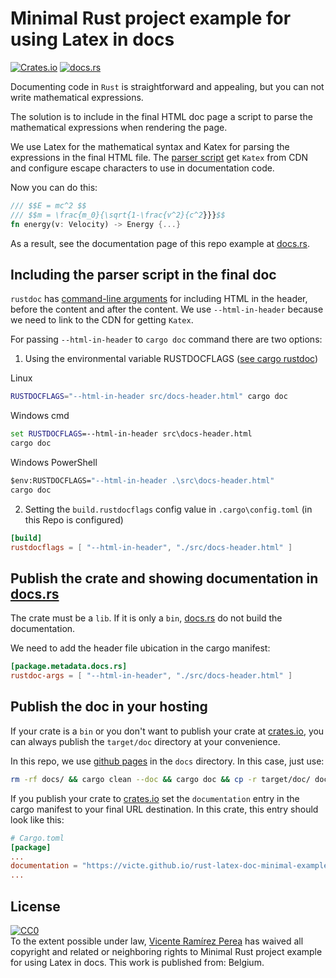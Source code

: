 # Minimal Rust project example for using Latex in docs

[![Crates.io](https://img.shields.io/crates/v/rust-latex-doc-minimal-example?color=green&style=for-the-badge)](https://crates.io/crates/rust-latex-doc-minimal-example)
[![docs.rs](https://img.shields.io/badge/docs.rs-latest-green?style=for-the-badge)](https://docs.rs/rust-latex-doc-minimal-example/)

Documenting code in `Rust` is straightforward and appealing, but you can not write mathematical expressions.

The solution is to include in the final HTML doc page a script to parse the mathematical expressions when rendering the page.

We use Latex for the mathematical syntax and Katex for parsing the expressions in the final HTML file. The [parser script](./src/docs-header.html) get `Katex` from CDN and configure escape characters to use in documentation code.

Now you can do this:

```rust
/// $$E = mc^2 $$
/// $$m = \frac{m_0}{\sqrt{1-\frac{v^2}{c^2}}}$$
fn energy(v: Velocity) -> Energy {...}
```

As a result, see the documentation page of this repo example at [docs.rs](https://docs.rs/rust-latex-doc-minimal-example/).

## Including the parser script in the final doc

`rustdoc` has [command-line arguments](https://doc.rust-lang.org/rustdoc/command-line-arguments.html#--html-in-header-include-more-html-in-head) for including HTML in the header, before the content and after the content. We use `--html-in-header` because we need to link to the CDN for getting `Katex`.

For passing `--html-in-header` to `cargo doc` command there are two options:

1) Using the environmental variable RUSTDOCFLAGS ([see cargo rustdoc](https://doc.rust-lang.org/cargo/commands/cargo-rustdoc.html))

Linux

```sh
RUSTDOCFLAGS="--html-in-header src/docs-header.html" cargo doc
```

Windows cmd

```bat
set RUSTDOCFLAGS=--html-in-header src\docs-header.html
cargo doc
```

Windows PowerShell

```bat
$env:RUSTDOCFLAGS="--html-in-header .\src\docs-header.html"
cargo doc
```

2) Setting the `build.rustdocflags` config value in `.cargo\config.toml` (in this Repo is configured)

```toml
[build]
rustdocflags = [ "--html-in-header", "./src/docs-header.html" ]
```

## Publish the crate and showing documentation in [docs.rs](https://docs.rs)

The crate must be a `lib`. If it is only a `bin`, [docs.rs](https://docs.rs) do not build the documentation.

We need to add the header file ubication in the cargo manifest:
 
```toml
[package.metadata.docs.rs]
rustdoc-args = [ "--html-in-header", "./src/docs-header.html" ]
```

## Publish the doc in your hosting

If your crate is a `bin` or you don't want to publish your crate at [crates.io](https://crates.io), you can always publish the `target/doc` directory at your convenience.

In this repo, we use [github pages](https://pages.github.com/) in the `docs` directory. In this case, just use:

```sh
rm -rf docs/ && cargo clean --doc && cargo doc && cp -r target/doc/ docs/
```

If you publish your crate to [crates.io](https://crates.io) set the `documentation` entry in the cargo manifest to your final URL destination. In this crate, this entry should look like this:

```toml
# Cargo.toml
[package]
...
documentation = "https://victe.github.io/rust-latex-doc-minimal-example/rust_latex_doc_minimal_example/"
...
```

## License

<p xmlns:dct="http://purl.org/dc/terms/" xmlns:vcard="http://www.w3.org/2001/vcard-rdf/3.0#">
  <a rel="license"
     href="http://creativecommons.org/publicdomain/zero/1.0/">
    <img src="https://licensebuttons.net/p/zero/1.0/88x31.png" style="border-style: none;" alt="CC0" />
  </a>
  <br />
  To the extent possible under law,
  <a rel="dct:publisher"
     href="https://github.com/victe/rust-latex-doc-minimal-example">
    <span property="dct:title">Vicente Ramírez Perea</span></a>
  has waived all copyright and related or neighboring rights to
  <span property="dct:title">Minimal Rust project example for using Latex in docs</span>.
This work is published from:
<span property="vcard:Country" datatype="dct:ISO3166"
      content="BE" about="https://github.com/victe/rust-latex-doc-minimal-example">
  Belgium</span>.
</p>